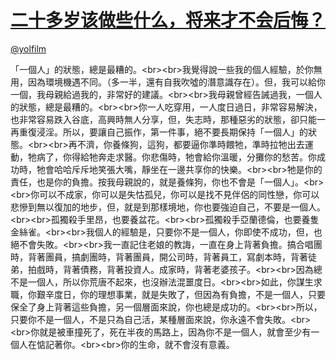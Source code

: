
#  [二十多岁该做些什么，将来才不会后悔？](https://zhihu.com/questions/20151457)



[@yolfilm](https://zhihu.com/people/28bb2b6ff09a5072198351434ab2efff)

「一個人」的狀態，總是最糟的。&lt;br&gt;&lt;br&gt;我覺得說一些我的個人經驗，於你無用，因為環境機遇不同。（多一半，還有自我吹噓的潛意識存在）。但，我可以給你一個，我母親給過我的，非常好的建議。&lt;br&gt;&lt;br&gt;我母親曾經告誡過我，一個人的狀態，總是最糟的。&lt;br&gt;&lt;br&gt;你一人吃穿用，一人度日過日，非常容易解決，也非常容易跌入谷底，高興時無人分享，但，失志時，那種惡劣的狀態，卻只能一再重復浸淫。所以，要讓自己振作，第一件事，絕不要長期保持「一個人」的狀態。&lt;br&gt;&lt;br&gt;再不濟，你養條狗，這狗，都要逼你準時餵牠，準時拉牠出去運動，牠病了，你得給牠奔走求醫。你悲傷時，牠會給你溫暖，分攤你的愁苦。你成功時，牠會哈哈斥斥地笑張大嘴，靜坐在一邊共享你的快樂。&lt;br&gt;&lt;br&gt;牠是你的責任，也是你的負擔。按我母親說的，就是養條狗，你也不會是「一個人」。&lt;br&gt;&lt;br&gt;你可以不成家，你可以是失怙孤兒，你可以是找不見伴侶的同性戀，你可以悲慘到無以復加的地步，但，就是到那樣境地，你也要強迫自己，不要是一個人。&lt;br&gt;&lt;br&gt;孤獨殺手里昂，也要養盆花。&lt;br&gt;&lt;br&gt;孤獨殺手亞蘭德倫，也要養隻金絲雀。&lt;br&gt;&lt;br&gt;我個人的經驗是，只要你不是一個人，你即使不成功，但，也絕不會失敗。&lt;br&gt;&lt;br&gt;我一直記住老娘的教誨，一直在身上背著負擔。搞合唱團時，背著團員，搞劇團時，背著團員，開公司時，背著員工，寫劇本時，背著徒弟，拍戲時，背著債務，背著投資人。成家時，背著老婆孩子。&lt;br&gt;&lt;br&gt;因為總不是一個人，所以你荒唐不起來，也沒辦法混噩度日。&lt;br&gt;&lt;br&gt;如此，你謀生求職，你艱辛度日，你的理想事業，就是失敗了，但因為有負擔，不是一個人，只要保全了身上背著這些負擔，另一個層面來說，你也總是成功的。&lt;br&gt;&lt;br&gt;所以，只要你不是一個人，不是只為自己活，某種層面來說，你永遠不會失敗。&lt;br&gt;&lt;br&gt;你就是被車撞死了，死在半夜的馬路上，因為你不是一個人，就會至少有一個人在惦記著你。&lt;br&gt;&lt;br&gt;你的生命，就不會沒有意義。